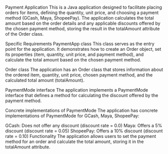 Payment Application
This is a Java application designed to facilitate placing orders for items, defining the quantity, unit price, and choosing a payment method (GCash, Maya, ShopeePay). The application calculates the total amount based on the order details and any applicable discounts offered by the chosen payment method, storing the result in the totalAmount attribute of the Order class.

Specific Requirements
PaymentApp class
This class serves as the entry point for the application. It demonstrates how to create an Order object, set its properties (item, quantity, unit price, and payment method), and calculate the total amount based on the chosen payment method.

Order class
The application has an Order class that stores information about the ordered item, quantity, unit price, chosen payment method, and the calculated total amount (totalAmount).

PaymentMode interface
The application implements a PaymentMode interface that defines a method for calculating the discount offered by the payment method.

Concrete implementations of PaymentMode
The application has concrete implementations of PaymentMode for GCash, Maya, ShopeePay:

GCash: Does not offer any discount (discount rate = 0.0)
Maya: Offers a 5% discount (discount rate = 0.05)
ShopeePay: Offers a 10% discount (discount rate = 0.10)
Functionality
The application allows users to set the payment method for an order and calculate the total amount, storing it in the totalAmount attribute.
